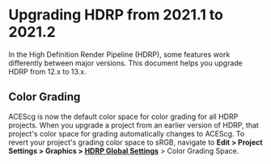 # Upgrading HDRP from 2021.1 to 2021.2

In the High Definition Render Pipeline (HDRP), some features work differently between major versions. This document helps you upgrade HDRP from 12.x to 13.x.

## Color Grading

ACEScg is now the default color space for color grading for all HDRP projects. When you upgrade a project from an earlier version of HDRP, that project's color space for grading automatically changes to ACEScg. To revert your project's grading color space to sRGB, navigate to **Edit > Project Settings > Graphics > [HDRP Global Settings](https://docs.unity3d.com/Packages/com.unity.render-pipelines.high-definition@13.0/manual/Default-Settings-Window.html)** > Color Grading Space.
